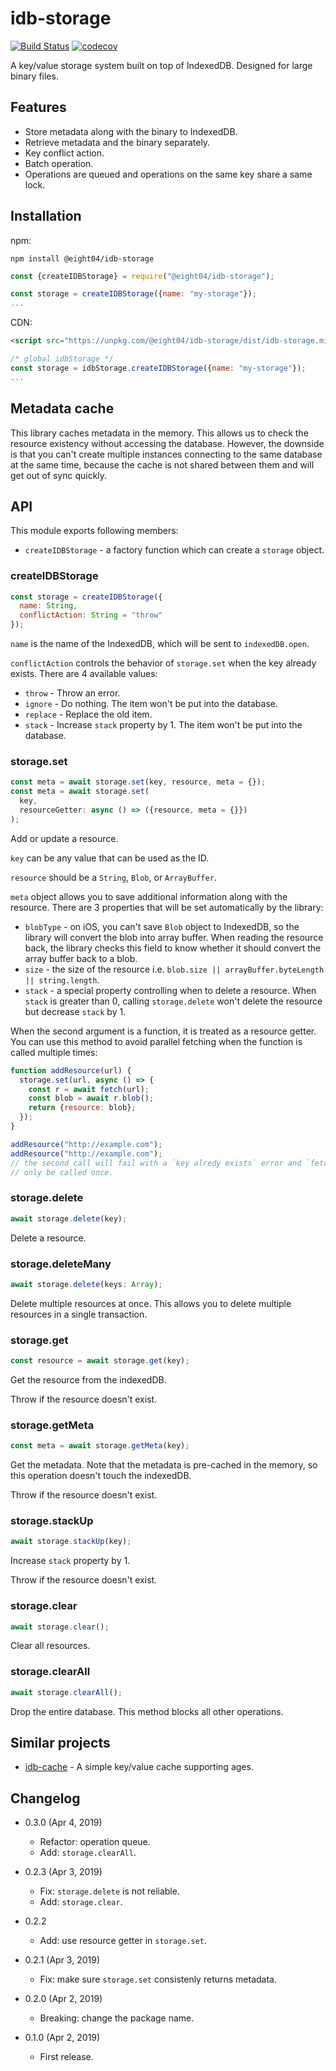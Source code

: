 idb-storage
===========

[![Build Status](https://travis-ci.com/eight04/idb-storage.svg?branch=master)](https://travis-ci.com/eight04/idb-storage)
[![codecov](https://codecov.io/gh/eight04/idb-storage/branch/master/graph/badge.svg)](https://codecov.io/gh/eight04/idb-storage)

A key/value storage system built on top of IndexedDB. Designed for large binary files.

Features
--------

* Store metadata along with the binary to IndexedDB.
* Retrieve metadata and the binary separately.
* Key conflict action.
* Batch operation.
* Operations are queued and operations on the same key share a same lock.

Installation
------------

npm:

```
npm install @eight04/idb-storage
```
```js
const {createIDBStorage} = require("@eight04/idb-storage");

const storage = createIDBStorage({name: "my-storage"});
...
```

CDN:

```html
<script src="https://unpkg.com/@eight04/idb-storage/dist/idb-storage.min.js"></script>
```
```js
/* global idbStorage */
const storage = idbStorage.createIDBStorage({name: "my-storage"});
...
```

Metadata cache
--------------

This library caches metadata in the memory. This allows us to check the resource existency without accessing the database. However, the downside is that you can't create multiple instances connecting to the same database at the same time, because the cache is not shared between them and will get out of sync quickly.

API
----

This module exports following members:

* `createIDBStorage` - a factory function which can create a `storage` object.

### createIDBStorage

```js
const storage = createIDBStorage({
  name: String,
  conflictAction: String = "throw"
});
```

`name` is the name of the IndexedDB, which will be sent to `indexedDB.open`.

`conflictAction` controls the behavior of `storage.set` when the key already exists. There are 4 available values:

* `throw` - Throw an error.
* `ignore` - Do nothing. The item won't be put into the database.
* `replace` - Replace the old item.
* `stack` - Increase `stack` property by 1. The item won't be put into the database.

### storage.set

```js
const meta = await storage.set(key, resource, meta = {});
const meta = await storage.set(
  key,
  resourceGetter: async () => ({resource, meta = {}})
);
```

Add or update a resource.

`key` can be any value that can be used as the ID.

`resource` should be a `String`, `Blob`, or `ArrayBuffer`.

`meta` object allows you to save additional information along with the resource. There are 3 properties that will be set automatically by the library:

* `blobType` - on iOS, you can't save `Blob` object to IndexedDB, so the library will convert the blob into array buffer. When reading the resource back, the library checks this field to know whether it should convert the array buffer back to a blob.
* `size` - the size of the resource i.e. `blob.size || arrayBuffer.byteLength || string.length`.
* `stack` - a special property controlling when to delete a resource. When `stack` is greater than 0, calling `storage.delete` won't delete the resource but decrease `stack` by 1.

When the second argument is a function, it is treated as a resource getter. You can use this method to avoid parallel fetching when the function is called multiple times:

```js
function addResource(url) {
  storage.set(url, async () => {
    const r = await fetch(url);
    const blob = await r.blob();
    return {resource: blob};
  });
}

addResource("http://example.com");
addResource("http://example.com");
// the second call will fail with a `key alredy exists` error and `fetch` will
// only be called once.
```

### storage.delete

```js
await storage.delete(key);
```

Delete a resource.

### storage.deleteMany

```js
await storage.delete(keys: Array);
```

Delete multiple resources at once. This allows you to delete multiple resources in a single transaction.

### storage.get

```js
const resource = await storage.get(key);
```

Get the resource from the indexedDB.

Throw if the resource doesn't exist.

### storage.getMeta

```js
const meta = await storage.getMeta(key);
```

Get the metadata. Note that the metadata is pre-cached in the memory, so this operation doesn't touch the indexedDB.

Throw if the resource doesn't exist.

### storage.stackUp

```js
await storage.stackUp(key);
```

Increase `stack` property by 1.

Throw if the resource doesn't exist.

### storage.clear

```js
await storage.clear();
```

Clear all resources.

### storage.clearAll

```js
await storage.clearAll();
```

Drop the entire database. This method blocks all other operations.

Similar projects
----------------

* [idb-cache](https://addons.mozilla.org/zh-TW/firefox/addon/image-picker/) - A simple key/value cache supporting ages.

Changelog
---------

* 0.3.0 (Apr 4, 2019)

  - Refactor: operation queue.
  - Add: `storage.clearAll`.

* 0.2.3 (Apr 3, 2019)

  - Fix: `storage.delete` is not reliable.
  - Add: `storage.clear`.

* 0.2.2

  - Add: use resource getter in `storage.set`.

* 0.2.1 (Apr 3, 2019)

  - Fix: make sure `storage.set` consistenly returns metadata.

* 0.2.0 (Apr 2, 2019)

  - Breaking: change the package name.

* 0.1.0 (Apr 2, 2019)

  - First release.

